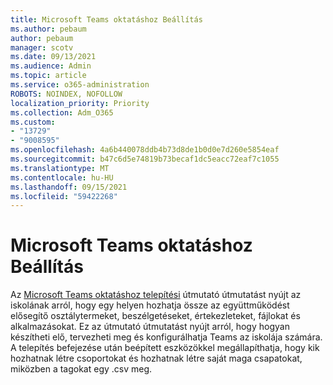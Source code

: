 ```yaml
---
title: Microsoft Teams oktatáshoz Beállítás
ms.author: pebaum
author: pebaum
manager: scotv
ms.date: 09/13/2021
ms.audience: Admin
ms.topic: article
ms.service: o365-administration
ROBOTS: NOINDEX, NOFOLLOW
localization_priority: Priority
ms.collection: Adm_O365
ms.custom:
- "13729"
- "9008595"
ms.openlocfilehash: 4a6b440078ddb4b73d8de1b0d0e7d260e5854eaf
ms.sourcegitcommit: b47c6d5e74819b73becaf1dc5eacc72eaf7c1055
ms.translationtype: MT
ms.contentlocale: hu-HU
ms.lasthandoff: 09/15/2021
ms.locfileid: "59422268"
---
```

# <a name="microsoft-teams-for-education-setup"></a>Microsoft Teams oktatáshoz Beállítás

Az [Microsoft Teams oktatáshoz telepítési](https://admin.microsoft.com/AdminPortal/Home?#/modernonboarding/msteamsedu) útmutató útmutatást nyújt az iskolának arról, hogy egy helyen hozhatja össze az együttműködést elősegítő osztálytermeket, beszélgetéseket, értekezleteket, fájlokat és alkalmazásokat. Ez az útmutató útmutatást nyújt arról, hogy hogyan készítheti elő, tervezheti meg és konfigurálhatja Teams az iskolája számára. A telepítés befejezése után beépített eszközökkel megállapíthatja, hogy kik hozhatnak létre csoportokat és hozhatnak létre saját maga csapatokat, miközben a tagokat egy .csv meg. 

